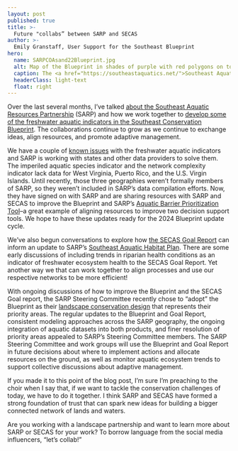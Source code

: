 ```yaml
---
layout: post
published: true
title: >-
  Future "collabs” between SARP and SECAS
author: >-
  Emily Granstaff, User Support for the Southeast Blueprint
hero:
  name: SARPCOAsand22Blueprint.jpg
  alt: Map of the Blueprint in shades of purple with red polygons on top representing SARP's previous Conservation Opportunity Areas.
  caption: The <a href="https://southeastaquatics.net/">Southeast Aquatic Resources Partnership</a> (SARP) has recently adopted the Blueprint for its new priority areas. This map shows how the Blueprint compares with SARP's previous Conservation Opportunity Areas.
  headerClass: light-text
  float: right
---
```

Over the last several months, I’ve talked [about the Southeast Aquatic Resources Partnership](https://secassoutheast.org/2023/02/24/A-tale-of-two-partnerships-how-SARP-and-SECAS-work-together.html) (SARP) and how we work together to [develop some of the freshwater aquatic indicators in the Southeast Conservation Blueprint](https://secassoutheast.org/2023/04/20/Highlighting-three-freshwater-aquatic-indicators-co-developed-with-SARP.html). The collaborations continue to grow as we continue to exchange ideas, align resources, and promote adaptive management.<!--more-->

We have a couple of [known issues](https://secassoutheast.org/blueprint-known-issues) with the freshwater aquatic indicators and SARP is working with states and other data providers to solve them. The imperiled aquatic species indicator and the network complexity indicator lack data for West Virginia, Puerto Rico, and the U.S. Virgin Islands. Until recently, those three geographies weren’t formally members of SARP, so they weren’t included in SARP’s data compilation efforts. Now, they have signed on with SARP and are sharing resources with SARP and SECAS to improve the Blueprint and SARP’s [Aquatic Barrier Prioritization Tool](https://aquaticbarriers.org/)–a great example of aligning resources to improve two decision support tools. We hope to have these updates ready for the 2024 Blueprint update cycle.

We’ve also begun conversations to explore how [the SECAS Goal Report](https://secassoutheast.org/our-goal) can inform an update to SARP’s [Southeast Aquatic Habitat Plan](https://southeastaquatics.net/about/our-work/conservation-planning/sahp). There are some early discussions of including trends in riparian health conditions as an indicator of freshwater ecosystem health to the SECAS Goal Report. Yet another way we that can work together to align processes and use our respective networks to be more efficient!    

With ongoing discussions of how to improve the Blueprint and the SECAS Goal report, the SARP Steering Committee recently chose to “adopt” the Blueprint as their [landscape conservation design](https://lccnetwork.org/sites/default/files/Resources/LCD-Recommended-Practices-v1-092818_0.pdf) that represents their priority areas. The regular updates to the Blueprint and Goal Report, consistent modeling approaches across the SARP geography, the ongoing integration of aquatic datasets into both products, and finer resolution of priority areas appealed to SARP’s Steering Committee members. The SARP Steering Committee and work groups will use the Blueprint and Goal Report in future decisions about where to implement actions and allocate resources on the ground, as well as monitor aquatic ecosystem trends to support collective discussions about adaptive management.

If you made it to this point of the blog post, I’m sure I’m preaching to the choir when I say that, if we want to tackle the conservation challenges of today, we have to do it together. I think SARP and SECAS have formed a strong foundation of trust that can spark new ideas for building a bigger connected network of lands and waters.  

Are you working with a landscape partnership and want to learn more about SARP or SECAS for your work? To borrow language from the social media influencers, “let’s collab!”   
